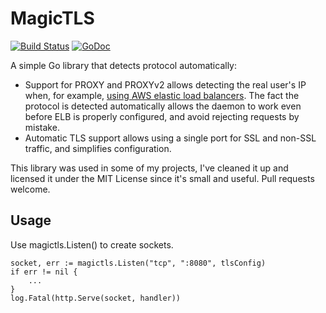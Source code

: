 # MagicTLS

[![Build Status](https://github.com/MagicalTux/magictls/workflows/Go/badge.svg)](https://github.com/MagicalTux/magictls/actions)
[![GoDoc](https://godoc.org/github.com/MagicalTux/magictls?status.svg)](https://godoc.org/github.com/MagicalTux/magictls)

A simple Go library that detects protocol automatically:

* Support for PROXY and PROXYv2 allows detecting the real user's IP when, for example, [using AWS elastic load balancers](https://docs.aws.amazon.com/elasticloadbalancing/latest/classic/enable-proxy-protocol.html). The fact the protocol is detected automatically allows the daemon to work even before ELB is properly configured, and avoid rejecting requests by mistake.
* Automatic TLS support allows using a single port for SSL and non-SSL traffic, and simplifies configuration.

This library was used in some of my projects, I've cleaned it up and licensed it under the MIT License since it's small and useful. Pull requests welcome.

## Usage

Use magictls.Listen() to create sockets.

	socket, err := magictls.Listen("tcp", ":8080", tlsConfig)
	if err != nil {
		...
	}
	log.Fatal(http.Serve(socket, handler))

